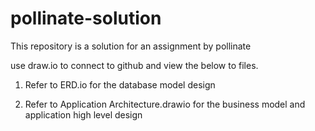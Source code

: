 # pollinate-solution
This repository is a solution for an assignment by pollinate

use draw.io to connect to github and view the below to files.

1. Refer to ERD.io for the database model design

2. Refer to Application Architecture.drawio for the business model and application high level design
